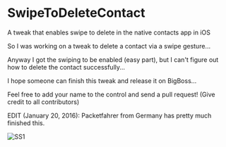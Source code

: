 # SwipeToDeleteContact
A tweak that enables swipe to delete in the native contacts app in iOS

So I was working on a tweak to delete a contact via a swipe gesture...

Anyway I got the swiping to be enabled (easy part), but I can't figure out how to delete the contact successfully...

I hope someone can finish this tweak and release it on BigBoss...

Feel free to add your name to the control and send a pull request! (Give credit to all contributors)

EDIT (January 20, 2016): Packetfahrer from Germany has pretty much finished this.

![SS1](https://raw.github.com/sst1337/sst1337.github.io/blob/master/assests/STDC1.png)
